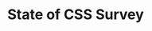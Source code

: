 ---
layout: post.njk
title: "State of CSS Survey"
summary: "This is one of the most comprehensive once a year surveys on how the community feels about different libraries, tools and features. If you want to get the results or just want to contribute to the community, it's a simple way to cast a vote."
thumb: "http://pixelprowess.com/i/2021-10-14_11-49-44.png"
links:
  - website: "https://survey.stateofjs.com/"
category: shorts
tags: 
- external
---